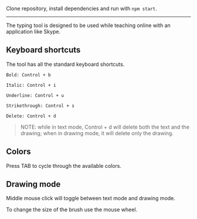 Clone repository, install dependencies and run with ```npm start```.

---

The typing tool is designed to be used while teaching online with an application like Skype.

## Keyboard shortcuts

The tool has all the standard keyboard shortcuts.

```
Bold: Control + b

Italic: Control + i

Underline: Control + u

Strikethrough: Control + s

Delete: Control + d
```
> NOTE: while in text mode, Control + d will delete both the text and the drawing; when in drawing mode, it will delete only the drawing.

## Colors

Press TAB to cycle through the available colors.

## Drawing mode

Middle mouse click will toggle between text mode and drawing mode.

To change the size of the brush use the mouse wheel.